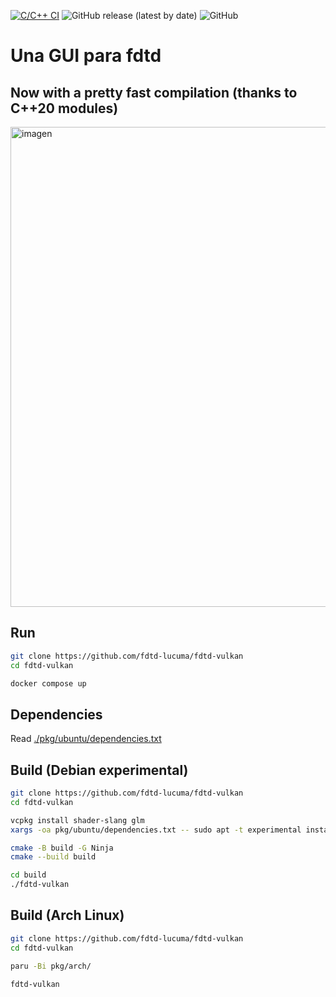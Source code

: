 [![C/C++ CI](https://github.com/fdtd-lucuma/fdtd-vulkan/workflows/C/C++%20CI/badge.svg)](https://github.com/fdtd-lucuma/fdtd-vulkan/actions?query=workflow%3A%22C%2FC%2B%2B+CI%22)
![GitHub release (latest by date)](https://img.shields.io/github/v/release/fdtd-lucuma/fdtd-vulkan?logo=github)
![GitHub](https://img.shields.io/github/license/fdtd-lucuma/fdtd-vulkan?logo=gnu)

# Una GUI para fdtd

## Now with a pretty fast compilation (thanks to C++20 modules)
<img width="1366" height="768" alt="imagen" src="https://github.com/user-attachments/assets/f2020b2c-6a15-4262-b4d8-fc24c8a6fcbc" />


## Run

```bash
git clone https://github.com/fdtd-lucuma/fdtd-vulkan
cd fdtd-vulkan

docker compose up
```

## Dependencies

Read [./pkg/ubuntu/dependencies.txt](./pkg/ubuntu/dependencies.txt)

## Build (Debian experimental)
``` bash
git clone https://github.com/fdtd-lucuma/fdtd-vulkan
cd fdtd-vulkan

vcpkg install shader-slang glm
xargs -oa pkg/ubuntu/dependencies.txt -- sudo apt -t experimental install

cmake -B build -G Ninja
cmake --build build

cd build
./fdtd-vulkan
```

## Build (Arch Linux)
``` bash
git clone https://github.com/fdtd-lucuma/fdtd-vulkan
cd fdtd-vulkan

paru -Bi pkg/arch/

fdtd-vulkan
```
